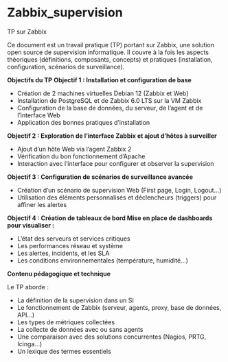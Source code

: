 # Zabbix_supervision
TP sur Zabbix 

Ce document est un travail pratique (TP) portant sur Zabbix, une solution open source de supervision informatique. Il couvre à la fois les aspects théoriques (définitions, composants, concepts) et pratiques (installation, configuration, scénarios de surveillance).


**Objectifs du TP**
**Objectif 1 : Installation et configuration de base**

  - Création de 2 machines virtuelles Debian 12 (Zabbix et Web)
  - Installation de PostgreSQL et de Zabbix 6.0 LTS sur la VM Zabbix
  - Configuration de la base de données, du serveur, de l’agent et de l’interface Web
  - Application des bonnes pratiques d’installation
    

**Objectif 2 : Exploration de l’interface Zabbix et ajout d’hôtes à surveiller**

- Ajout d’un hôte Web via l’agent Zabbix 2
- Vérification du bon fonctionnement d’Apache
- Interaction avec l’interface pour configurer et observer la supervision
  

**Objectif 3 : Configuration de scénarios de surveillance avancée**

- Création d’un scénario de supervision Web (First page, Login, Logout…)
- Utilisation des éléments personnalisés et déclencheurs (triggers) pour affiner les alertes


**Objectif 4 : Création de tableaux de bord
Mise en place de dashboards pour visualiser :**

- L’état des serveurs et services critiques
- Les performances réseau et système
- Les alertes, incidents, et les SLA
- Les conditions environnementales (température, humidité…)


**Contenu pédagogique et technique**
  
  Le TP aborde :

- La définition de la supervision dans un SI
- Le fonctionnement de Zabbix (serveur, agents, proxy, base de données, API…)
- Les types de métriques collectées
- La collecte de données avec ou sans agents
- Une comparaison avec des solutions concurrentes (Nagios, PRTG, Icinga…)
- Un lexique des termes essentiels

